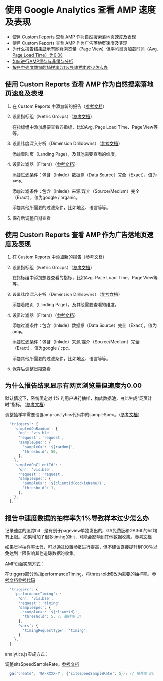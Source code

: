 # 使用 Google Analytics 查看 AMP 速度及表现

* [使用 Custom Reports 查看 AMP 作为自然搜索落地页速度及表现](amp-measure-with-ga.md#custom-report-organic-search)
* [使用 Custom Reports 查看 AMP 作为广告落地页速度及表现](amp-measure-with-ga.md#custom-report-google-cpc)
* [为什么报告结果显示有网页浏览量（Page View）但平均网页加载时间（Avg. Page Load Time）为0.00](amp-measure-with-ga.md#speed-equals-zero)
* [如何进行AMP缓存与非缓存分析](https://support.google.com/analytics/answer/6343176?hl=zh-Hans)
* [报告中速度数据的抽样率为1%导致样本过少怎么办](amp-measure-with-ga.md#adjust-sample-rate)

## 使用 Custom Reports 查看 AMP 作为自然搜索落地页速度及表现 <a id="custom-report-organic-search"></a>

1. 在 Custom Reports 中添加新的报告（[参考文档](https://support.google.com/analytics/answer/1151300)）
2. 设置指标组（Metric Groups）（[参考文档](https://support.google.com/analytics/answer/6086087?hl=zh-Hans)）

   在指标组中添加想要查看的指标，比如Avg. Page Load Time、Page View等等。

3. 设置纬度深入分析（Dimension Drilldowns）（[参考文档](https://support.google.com/analytics/answer/1033861?hl=zh-Hans)）

   添加着陆页（Landing Page），及其他需要查看的维度。

4. 设置过滤器（Filters）（[参考文档](https://support.google.com/analytics/answer/1033162)）

   添加过滤条件：包含（Inlude）数据源（Data Source）完全（Exact），值为amp。

   添加过滤条件：包含（Inlude）来源/媒介（Source/Medium）完全（Exact），值为google / organic。

   添加其他所需要的过滤条件，比如地区、语言等等。

5. 保存后调整日期查看

## 使用 Custom Reports 查看 AMP 作为广告落地页速度及表现 <a id="custom-report-google-cpc"></a>

1. 在 Custom Reports 中添加新的报告（[参考文档](https://support.google.com/analytics/answer/1151300)）
2. 设置指标组（Metric Groups）（[参考文档](https://support.google.com/analytics/answer/6086087?hl=zh-Hans)）

   在指标组中添加想要查看的指标，比如Avg. Page Load Time、Page View等等。

3. 设置纬度深入分析（Dimension Drilldowns）（[参考文档](https://support.google.com/analytics/answer/1033861?hl=zh-Hans)）

   添加着陆页（Landing Page），及其他需要查看的维度。

4. 设置过滤器（Filters）（[参考文档](https://support.google.com/analytics/answer/1033162)）

   添加过滤条件：包含（Inlude）数据源（Data Source）完全（Exact），值为amp。

   添加过滤条件：包含（Inlude）来源/媒介（Source/Medium）完全（Exact），值为google / cpc。

   添加其他所需要的过滤条件，比如地区、语言等等。

5. 保存后调整日期查看

## 为什么报告结果显示有网页浏览量但速度为0.00 <a id="speed-equals-zero"></a>

默认情况下，系统固定对 1% 的用户进行抽样，构成数据池，由此生成“网页计时”指标。（[参考文档](https://support.google.com/analytics/answer/1205784?hl=zh-Hans)）

调整抽样率需要设置amp-analytics代码中的sampleSpec。（[参考文档](https://www.ampproject.org/docs/reference/components/amp-analytics#triggers)）

```javascript
  'triggers': {
    'sampledOnRandom': {
      'on': 'visible',
      'request': 'request',
      'sampleSpec': {
        'sampleOn': '${random}',
        'threshold': 50,
      },
    },
    'sampledOnClientId': {
      'on': 'visible',
      'request': 'request',
      'sampleSpec': {
        'sampleOn': '${clientId(cookieName)}',
        'threshold': 1,
      },
    },
  },
```

## 报告中速度数据的抽样率为1%导致样本过少怎么办 <a id="adjust-sample-rate"></a>

记录速度的追踪hit，是有别于pageview单独发出的，GA免费版和GA360的hit均有上限。
如果增加了很多timing的hit，可能会影响到其他数据收集。[参考文档](https://support.google.com/analytics/answer/7367018?hl=zh-Hans)

如果觉得抽样率太低，可以通过设置参数进行提高，但不建议直接提升到100%以免达到上限影响其他追踪数据的收集。

AMP页面实施方式：

在triggers部分添加performanceTiming，将threshold修改为需要的抽样率。[参考文档](https://www.ampproject.org/docs/reference/components/amp-analytics#triggers)[参考代码](https://github.com/ampproject/amphtml/blob/master/extensions/amp-analytics/0.1/vendors/googleanalytics.js#L83)
```javascript
  'triggers': {
    'performanceTiming': {
      'on': 'visible',
      'request': 'timing',
      'sampleSpec': {
        'sampleOn': '${clientId}',
        'threshold': 5, // 抽样率 5%
      },
      'vars': {
        'timingRequestType': 'timing',
      },
    },
  }
```

analytics.js实施方式：

调整siteSpeedSampleRate。[参考文档](https://developers.google.com/analytics/devguides/collection/analyticsjs/field-reference#siteSpeedSampleRate)
```javascript
  ga('create', 'UA-XXXX-Y', {'siteSpeedSampleRate': 5}); // 抽样率 5%
```

